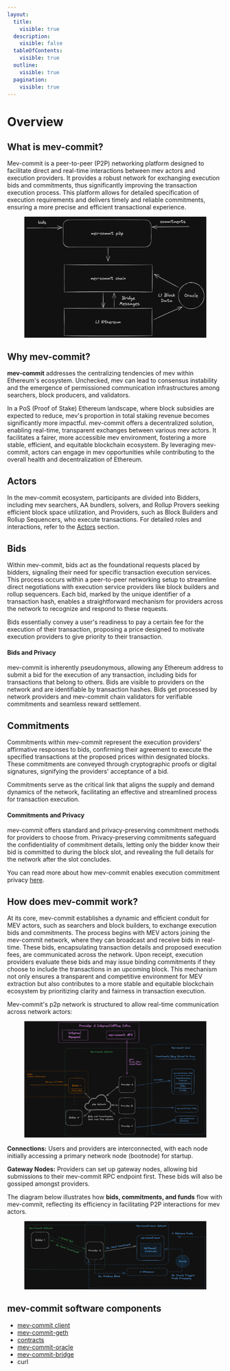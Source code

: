 ```yaml
---
layout:
  title:
    visible: true
  description:
    visible: false
  tableOfContents:
    visible: true
  outline:
    visible: true
  pagination:
    visible: true
---
```


# Overview

## What is mev-commit?

Mev-commit is a peer-to-peer (P2P) networking platform designed to facilitate direct and real-time interactions between mev actors and execution providers. It provides a robust network for exchanging execution bids and commitments, thus significantly improving the transaction execution process. This platform allows for detailed specification of execution requirements and delivers timely and reliable commitments, ensuring a more precise and efficient transactional experience.

<figure><img src="../../.gitbook/assets/Untitled.png" alt=""><figcaption></figcaption></figure>

## Why mev-commit?

**mev-commit** addresses the centralizing tendencies of mev within Ethereum's ecosystem. Unchecked, mev can lead to consensus instability and the emergence of permissioned communication infrastructures among searchers, block producers, and validators.

In a PoS (Proof of Stake) Ethereum landscape, where block subsidies are expected to reduce, mev's proportion in total staking revenue becomes significantly more impactful. mev-commit offers a decentralized solution, enabling real-time, transparent exchanges between various mev actors. It facilitates a fairer, more accessible mev environment, fostering a more stable, efficient, and equitable blockchain ecosystem. By leveraging mev-commit, actors can engage in mev opportunities while contributing to the overall health and decentralization of Ethereum.

## Actors

In the mev-commit ecosystem, participants are divided into Bidders, including mev searchers, AA bundlers, solvers, and Rollup Provers seeking efficient block space utilization, and Providers, such as Block Builders and Rollup Sequencers, who execute transactions. For detailed roles and interactions, refer to the [Actors](./#actors) section.

## Bids

Within mev-commit, bids act as the foundational requests placed by bidders, signaling their need for specific transaction execution services. This process occurs within a peer-to-peer networking setup to streamline direct negotiations with execution service providers like block builders and rollup sequencers. Each bid, marked by the unique identifier of a transaction hash, enables a straightforward mechanism for providers across the network to recognize and respond to these requests.&#x20;

Bids essentially convey a user's readiness to pay a certain fee for the execution of their transaction, proposing a price designed to motivate execution providers to give priority to their transaction.&#x20;

#### Bids and Privacy

mev-commit is inherently pseudonymous, allowing any Ethereum address to submit a bid for the execution of any transaction, including bids for transactions that belong to others. Bids are visible to providers on the network and are identifiable by transaction hashes. Bids get processed by network providers and mev-commit chain validators for verifiable commitments and seamless reward settlement.

## Commitments

Commitments within mev-commit represent the execution providers' affirmative responses to bids, confirming their agreement to execute the specified transactions at the proposed prices within designated blocks. These commitments are conveyed through cryptographic proofs or digital signatures, signifying the providers' acceptance of a bid.

Commitments serve as the critical link that aligns the supply and demand dynamics of the network, facilitating an effective and streamlined process for transaction execution.&#x20;

#### Commitments and Privacy

mev-commit offers standard and privacy-preserving commitment methods for providers to choose from. Privacy-preserving commitments safeguard the confidentiality of commitment details, letting only the bidder know their bid is committed to during the block slot, and revealing the full details for the network after the slot concludes.

You can read more about how mev-commit enables execution commitment privacy [here](https://mirror.xyz/0xB456F9deb9bB6f545f91Ce2949C458c3A723659e/1gjUCw9tCUDZ2U71N-6IkINeJYyhuTdC7WeVeBam-fM).

## How does mev-commit work?

At its core, mev-commit establishes a dynamic and efficient conduit for MEV actors, such as searchers and block builders, to exchange execution bids and commitments. The process begins with MEV actors joining the mev-commit network, where they can broadcast and receive bids in real-time. These bids, encapsulating transaction details and proposed execution fees, are communicated across the network. Upon receipt, execution providers evaluate these bids and may issue binding commitments if they choose to include the transactions in an upcoming block. This mechanism not only ensures a transparent and competitive environment for MEV extraction but also contributes to a more stable and equitable blockchain ecosystem by prioritizing clarity and fairness in transaction execution.

Mev-commit's p2p network is structured to allow real-time communication across network actors:

<figure><img src="../../.gitbook/assets/Untitled 1.png" alt=""><figcaption></figcaption></figure>

**Connections:** Users and providers are interconnected, with each node initially accessing a primary network node (bootnode) for startup.

**Gateway Nodes:** Providers can set up gateway nodes, allowing bid submissions to their mev-commit RPC endpoint first. These bids will also be gossiped amongst providers.

The diagram below illustrates how **bids, commitments, and funds** flow with mev-commit, reflecting its efficiency in facilitating P2P interactions for mev actors.

<figure><img src="../../.gitbook/assets/image (1).png" alt=""><figcaption></figcaption></figure>

## mev-commit software components

* [mev-commit client](https://github.com/primevprotocol/mev-commit)
* [mev-commit-geth](https://github.com/primevprotocol/mev-commit-geth)
* [contracts](https://github.com/primevprotocol/contracts)
* [mev-commit-oracle](https://github.com/primevprotocol/mev-commit-oracle)
* [mev-commit-bridge](https://github.com/primevprotocol/mev-commit-geth/tree/master/geth-poa)
* curl
